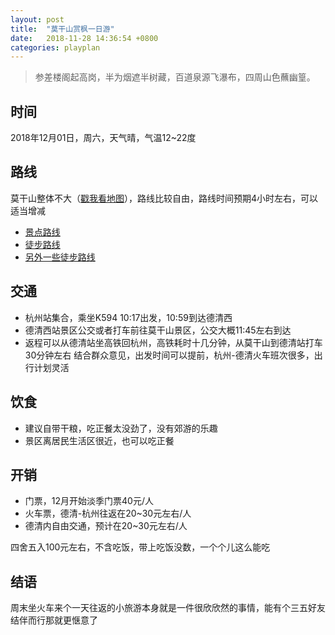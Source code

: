 ```yaml
---
layout: post
title:  "莫干山赏枫一日游"
date:   2018-11-28 14:36:54 +0800
categories: playplan
---
```


> 参差楼阁起高岗，半为烟遮半树藏，百道泉源飞瀑布，四周山色蘸幽篁。
 
## 时间
2018年12月01日，周六，天气晴，气温12~22度

## 路线
莫干山整体不大（[戳我看地图](http://www.mafengwo.cn/mdd/map/14125.html)），路线比较自由，路线时间预期4小时左右，可以适当增减
- [景点路线](http://www.mafengwo.cn/gonglve/ziyouxing/3116.html)
- [徒步路线](http://www.mafengwo.cn/i/10840854.html)
- [另外一些徒步路线](http://www.360doc.com/content/17/1228/19/14453044_717206434.shtml)

## 交通
- 杭州站集合，乘坐K594 10:17出发，10:59到达德清西
- 德清西站景区公交或者打车前往莫干山景区，公交大概11:45左右到达
- 返程可以从德清站坐高铁回杭州，高铁耗时十几分钟，从莫干山到德清站打车30分钟左右
结合群众意见，出发时间可以提前，杭州-德清火车班次很多，出行计划灵活

## 饮食
- 建议自带干粮，吃正餐太没劲了，没有郊游的乐趣
- 景区离居民生活区很近，也可以吃正餐

## 开销
- 门票，12月开始淡季门票40元/人
- 火车票，德清-杭州往返在20~30元左右/人
- 德清内自由交通，预计在20~30元左右/人

四舍五入100元左右，不含吃饭，带上吃饭没数，一个个儿这么能吃

## 结语
周末坐火车来个一天往返的小旅游本身就是一件很欣欣然的事情，能有个三五好友结伴而行那就更惬意了